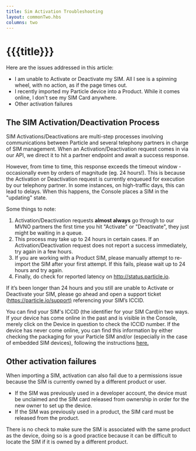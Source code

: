 ```yaml
---
title: Sim Activation Troubleshooting
layout: commonTwo.hbs
columns: two
---
```


# {{{title}}}

Here are the issues addressed in this article:

* I am unable to Activate or Deactivate my SIM. All I see is a spinning wheel, with no action, as if the page times out.
* I recently imported my Particle device into a Product. While it comes online, I don't see my SIM Card anywhere.
* Other activation failures

## The SIM Activation/Deactivation Process

SIM Activations/Deactivations are multi-step processes involving communications between Particle and several telephony partners in charge of SIM management. When an Activation/Deactivation request comes in via our API, we direct it to hit a partner endpoint and await a success response. 

However, from time to time, this response exceeds the timeout window - occasionally even by orders of magnitude (eg. 24 hours!). This is because the Activation or Deactivation request is currently enqueued for execution by our telephony partner. In some instances, on high-traffic days, this can lead to delays. When this happens, the Console places a SIM in the "updating" state.

Some things to note:

1. Activation/Deactivation requests **almost always** go through to our MVNO partners the first time you hit "Activate" or "Deactivate", they just might be waiting in a queue.
2. This process may take up to 24 hours in certain cases. If an Activation/Deactivation request does not report a success immediately, try again in a few hours.
3. If you are working with a Product SIM, please manually attempt to re-import the SIM after your first attempt. If this fails, please wait up to 24 hours and try again.
4. Finally, do check for reported latency on <http://status.particle.io>.

If it’s been longer than 24 hours and you still are unable to Activate or Deactivate your SIM, please go ahead and open a support ticket ([https://particle.io/support)](https://particle.io/support) referencing your SIM’s ICCID. 

You can find your SIM's ICCID (the identifier for your SIM Card)in two ways. If your device has come online in the past and is visible in the Console, merely click on the Device in question to check the ICCID number. If the device has never come online, you can find this information by either checking the packaging for your Particle SIM and/or (especially in the case of embedded SIM devices), following the instructions [here.](/troubleshooting/guides/device-management/finding-your-device-id/)

## Other activation failures

When importing a SIM, activation can also fail due to a permissions issue because the SIM is currently owned by a different product or user.

- If the SIM was previously used in a developer account, the device must be unclaimed and the SIM card released from ownership in order for the new owner to set up the device.
- If the SIM was previously used in a product, the SIM card must be released from the product.

There is no check to make sure the SIM is associated with the same product as the device, doing so is a good practice because it can be difficult to locate the SIM if it is owned by a different product.
 